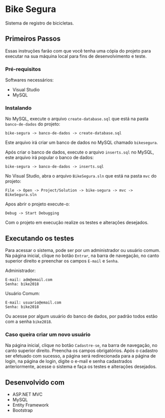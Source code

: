 # Bike Segura
Sistema de registro de bicicletas.

## Primeiros Passos
Essas instruções farão com que você tenha uma cópia do projeto para executar na sua máquina local para fins de desenvolvimento e teste.

### Pré-requisitos
Softwares necessários:
* Visual Studio
* MySQL

### Instalando
No MySQL, execute o arquivo `create-database.sql` que está na pasta `banco-de-dados` do projeto:
```
bike-segura -> banco-de-dados -> create-database.sql
```
Este arquivo irá criar um banco de dados no MySQL chamado `bikesegura`.

Após criar o banco de dados, execute o arquivo `inserts.sql` no MySQL, este arquivo irá popular o banco de dados:
```
bike-segura -> banco-de-dados -> inserts.sql
```
No Visual Studio, abra o arquivo `BikeSegura.sln` que está na pasta `mvc` do projeto:
```
File -> Open -> Project/Solution -> bike-segura -> mvc -> BikeSegura.sln
```
Apos abrir o projeto execute-o:
```
Debug -> Start Debugging
```
Com o projeto em execução realize os testes e alterações desejados.

## Executando os testes
Para acessar o sistema, pode ser por um administrador ou usuário comum. Na página inicial, clique no botão `Entrar`, na barra de navegação, no canto superior direito e preenchar os campos `E-mail` e `Senha`.

Administrador:
```
E-mail: adm@email.com
Senha: bike2018
```
Usuário Comum:
```
E-mail: usuario@email.com
Senha: bike2018
```
Ou acesse por algum usuário do banco de dados, por padrão todos estão com a senha `bike2018`.

### Caso queira criar um novo usuário
Na página inicial, clique no botão `Cadastre-se`, na barra de navegação, no canto superior direito. Preencha os campos obrigatórios.
Após o cadastro ser efetuado com sucesso, a página será redirecionada para a página de login, na página de login, digite o e-mail e senha cadastrados anteriormente, acesse o sistema e faça os testes e alterações desejados.

## Desenvolvido com
* ASP.NET MVC
* MySQL
* Entity Framework
* Bootstrap

